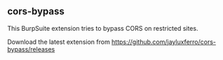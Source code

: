 ## cors-bypass

This BurpSuite extension tries to bypass CORS on restricted sites.

Download the latest extension from https://github.com/jayluxferro/cors-bypass/releases

